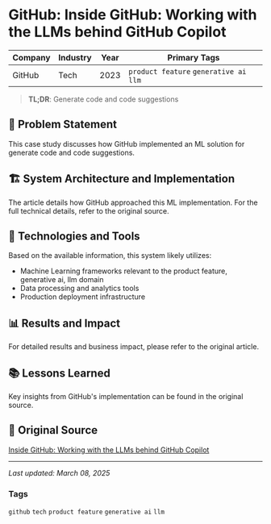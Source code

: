 # GitHub: Inside GitHub: Working with the LLMs behind GitHub Copilot

| Company | Industry | Year | Primary Tags | 
|---------|----------|------|--------------|
| GitHub | Tech | 2023 | `product feature` `generative ai` `llm` |

> **TL;DR**: Generate code and code suggestions

## 📝 Problem Statement

This case study discusses how GitHub implemented an ML solution for generate code and code suggestions.

## 🏗️ System Architecture and Implementation

The article details how GitHub approached this ML implementation. For the full technical details, refer to the original source.

## 🔧 Technologies and Tools

Based on the available information, this system likely utilizes:

- Machine Learning frameworks relevant to the product feature, generative ai, llm domain
- Data processing and analytics tools
- Production deployment infrastructure

## 📊 Results and Impact

For detailed results and business impact, please refer to the original article.

## 📚 Lessons Learned

Key insights from GitHub's implementation can be found in the original source.

## 🔗 Original Source

[Inside GitHub: Working with the LLMs behind GitHub Copilot](https://github.blog/2023-05-17-inside-github-working-with-the-llms-behind-github-copilot/)

---

*Last updated: March 08, 2025*

### Tags

`github` `tech` `product feature` `generative ai` `llm`
